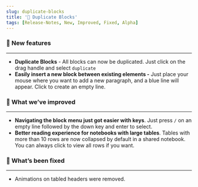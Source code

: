 ```yaml
---
slug: duplicate-blocks
title: '👯 Duplicate Blocks'
tags: [Release-Notes, New, Improved, Fixed, Alpha]
---
```


### 🌱 New features

---

- **Duplicate Blocks** - All blocks can now be duplicated. Just click on the drag handle and select `duplicate`
- **Easily insert a new block between existing elements -** Just place your mouse where you want to add a new paragraph, and a blue line will appear. Click to create an empty line.

### 💪 What we’ve improved

---

- **Navigating the block menu just got easier with keys**. Just press `/` on an empty line followed by the down key and enter to select.
- **Better reading experience for notebooks with large tables**. Tables with more than 10 rows are now collapsed by default in a shared notebook. You can always click to view all rows if you want.

### 🔨 What’s been fixed

---

- Animations on tabled headers were removed.
